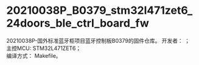 # 20210038P_B0379_stm32l471zet6_24doors_ble_ctrl_board_fw

20210038P-国外标准蓝牙柜项目蓝牙控制板B0379的固件仓库。 
开发者：	；  
主控MCU:	STM32L471ZET6；  
编译方式：	Makefile。
